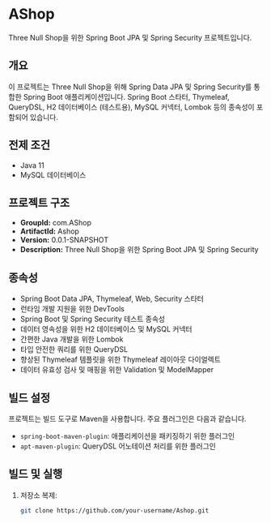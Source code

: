 # AShop

Three Null Shop을 위한 Spring Boot JPA 및 Spring Security 프로젝트입니다.

## 개요

이 프로젝트는 Three Null Shop을 위해 Spring Data JPA 및 Spring Security를 통합한 Spring Boot 애플리케이션입니다. Spring Boot 스타터, Thymeleaf, QueryDSL, H2 데이터베이스 (테스트용), MySQL 커넥터, Lombok 등의 종속성이 포함되어 있습니다.

## 전제 조건

- Java 11
- MySQL 데이터베이스

## 프로젝트 구조

- **GroupId:** com.AShop
- **ArtifactId:** Ashop
- **Version:** 0.0.1-SNAPSHOT
- **Description:** Three Null Shop을 위한 Spring Boot JPA 및 Spring Security

## 종속성

- Spring Boot Data JPA, Thymeleaf, Web, Security 스타터
- 런타임 개발 지원을 위한 DevTools
- Spring Boot 및 Spring Security 테스트 종속성
- 데이터 영속성을 위한 H2 데이터베이스 및 MySQL 커넥터
- 간편한 Java 개발을 위한 Lombok
- 타입 안전한 쿼리를 위한 QueryDSL
- 향상된 Thymeleaf 템플릿을 위한 Thymeleaf 레이아웃 다이얼렉트
- 데이터 유효성 검사 및 매핑을 위한 Validation 및 ModelMapper

## 빌드 설정

프로젝트는 빌드 도구로 Maven을 사용합니다. 주요 플러그인은 다음과 같습니다.

- `spring-boot-maven-plugin`: 애플리케이션을 패키징하기 위한 플러그인
- `apt-maven-plugin`: QueryDSL 어노테이션 처리를 위한 플러그인

## 빌드 및 실행

1. 저장소 복제:

   ```bash
   git clone https://github.com/your-username/Ashop.git
